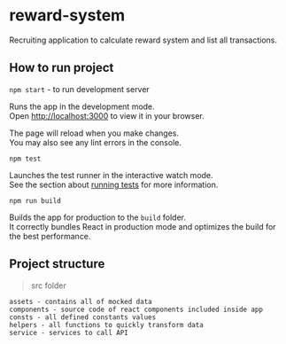 # reward-system
Recruiting application to calculate reward system and list all transactions.

## How to run project

`npm start` - to run development server

Runs the app in the development mode.\
Open [http://localhost:3000](http://localhost:3000) to view it in your browser.

The page will reload when you make changes.\
You may also see any lint errors in the console.

`npm test`

Launches the test runner in the interactive watch mode.\
See the section about [running tests](https://facebook.github.io/create-react-app/docs/running-tests) for more information.

`npm run build`

Builds the app for production to the `build` folder.\
It correctly bundles React in production mode and optimizes the build for the best performance.

## Project structure

> src folder

    assets - contains all of mocked data
    components - source code of react components included inside app
    consts - all defined constants values
    helpers - all functions to quickly transform data
    service - services to call API
